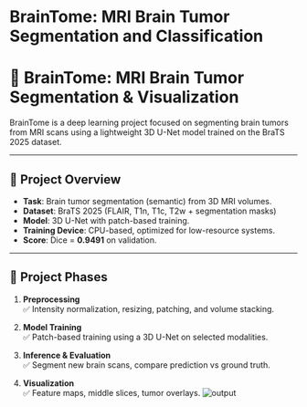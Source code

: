# BrainTome: MRI Brain Tumor Segmentation and Classification
# 🧠 BrainTome: MRI Brain Tumor Segmentation & Visualization

BrainTome is a deep learning project focused on segmenting brain tumors from MRI scans using a lightweight 3D U-Net model trained on the BraTS 2025 dataset.

---

## 🚀 Project Overview

- **Task**: Brain tumor segmentation (semantic) from 3D MRI volumes.
- **Dataset**: BraTS 2025 (FLAIR, T1n, T1c, T2w + segmentation masks)
- **Model**: 3D U-Net with patch-based training.
- **Training Device**: CPU-based, optimized for low-resource systems.
- **Score**: Dice = **0.9491** on validation.

---

## 🧪 Project Phases

1. **Preprocessing**  
   ✅ Intensity normalization, resizing, patching, and volume stacking.

2. **Model Training**  
   ✅ Patch-based training using a 3D U-Net on selected modalities.

3. **Inference & Evaluation**  
   ✅ Segment new brain scans, compare prediction vs ground truth.

4. **Visualization**  
   ✅ Feature maps, middle slices, tumor overlays.
![output](https://github.com/user-attachments/assets/c9bf7733-0f73-4a88-a9a5-f470dd99b15c)

